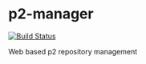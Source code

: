# p2-manager

[![Build Status](https://travis-ci.org/itemis/p2-manager.svg?branch=master)](https://travis-ci.org/itemis/p2-manager)

Web based p2 repository management

